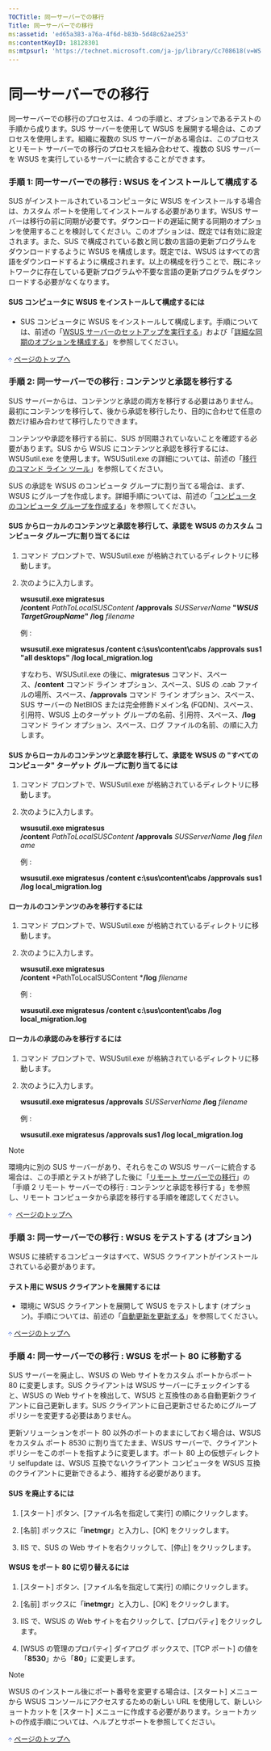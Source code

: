```yaml
---
TOCTitle: 同一サーバーでの移行
Title: 同一サーバーでの移行
ms:assetid: 'ed65a383-a76a-4f6d-b83b-5d48c62ae253'
ms:contentKeyID: 18128301
ms:mtpsurl: 'https://technet.microsoft.com/ja-jp/library/Cc708618(v=WS.10)'
---
```


同一サーバーでの移行
====================

同一サーバーでの移行のプロセスは、4 つの手順と、オプションであるテストの手順から成ります。SUS サーバーを使用して WSUS を展開する場合は、このプロセスを使用します。組織に複数の SUS サーバーがある場合は、このプロセスとリモート サーバーでの移行のプロセスを組み合わせて、複数の SUS サーバーを WSUS を実行しているサーバーに統合することができます。

### 手順 1: 同一サーバーでの移行 : WSUS をインストールして構成する

SUS がインストールされているコンピュータに WSUS をインストールする場合は、カスタム ポートを使用してインストールする必要があります。WSUS サーバーは移行の前に同期が必要です。ダウンロードの遅延に関する同期のオプションを使用することを検討してください。このオプションは、既定では有効に設定されます。また、SUS で構成されている数と同じ数の言語の更新プログラムをダウンロードするように WSUS を構成します。既定では、WSUS はすべての言語をダウンロードするように構成されます。以上の構成を行うことで、既にネットワークに存在している更新プログラムや不要な言語の更新プログラムをダウンロードする必要がなくなります。

#### SUS コンピュータに WSUS をインストールして構成するには

-   SUS コンピュータに WSUS をインストールして構成します。手順については、前述の「[WSUS サーバーのセットアップを実行する](http://www.microsoft.com/japan/technet/prodtechnol/windowsserver2003/library/wsus/wsusdeploymentguidetc/63c82e0c-f8b0-451d-b32b-2275385920df.mspx)」および「[詳細な同期のオプションを構成する](http://www.microsoft.com/japan/technet/prodtechnol/windowsserver2003/library/wsus/wsusdeploymentguidetc/75060d37-429c-4cf8-a5ee-708470794b7c.mspx)」を参照してください。

![](images/Cc708618.arrow_px_up(ja-jp,WS.10).gif) [ページのトップへ](#ctl00_rs1_eb1_panel1)

### 手順 2: 同一サーバーでの移行 : コンテンツと承認を移行する

SUS サーバーからは、コンテンツと承認の両方を移行する必要はありません。最初にコンテンツを移行して、後から承認を移行したり、目的に合わせて任意の数だけ組み合わせて移行したりできます。

コンテンツや承認を移行する前に、SUS が同期されていないことを確認する必要があります。SUS から WSUS にコンテンツと承認を移行するには、WSUSutil.exe を使用します。WSUSutil.exe の詳細については、前述の「[移行のコマンド ライン ツール](http://www.microsoft.com/japan/technet/prodtechnol/windowsserver2003/library/wsus/wsusdeploymentguidetc/c06eceaf-a4f6-4b74-a694-75960fdf706b.mspx)」を参照してください。

SUS の承認を WSUS のコンピュータ グループに割り当てる場合は、まず、WSUS にグループを作成します。詳細手順については、前述の「[コンピュータのコンピュータ グループを作成する](http://www.microsoft.com/japan/technet/prodtechnol/windowsserver2003/library/wsus/wsusdeploymentguidetc/07c6fa5b-7588-43f2-a495-45df16a2958a.mspx)」を参照してください。

#### SUS からローカルのコンテンツと承認を移行して、承認を WSUS のカスタム コンピュータ グループに割り当てるには

1.  コマンド プロンプトで、WSUSutil.exe が格納されているディレクトリに移動します。

2.  次のように入力します。

    **wsusutil.exe migratesus /content** *PathToLocalSUSContent* **/approvals** *SUSServerName* **"***WSUSTargetGroupName***" /log** *filename*

    例 :

    **wsusutil.exe migratesus /content c:\\sus\\content\\cabs /approvals sus1 "all desktops" /log local\_migration.log**

    すなわち、WSUSutil.exe の後に、**migratesus** コマンド、スペース、**/content** コマンド ライン オプション、スペース、SUS の .cab ファイルの場所、スペース、**/approvals** コマンド ライン オプション、スペース、SUS サーバーの NetBIOS または完全修飾ドメイン名 (FQDN)、スペース、引用符、WSUS 上のターゲット グループの名前、引用符、スペース、**/log** コマンド ライン オプション、スペース、ログ ファイルの名前、の順に入力します。

#### SUS からローカルのコンテンツと承認を移行して、承認を WSUS の "すべてのコンピュータ" ターゲット グループに割り当てるには

1.  コマンド プロンプトで、WSUSutil.exe が格納されているディレクトリに移動します。

2.  次のように入力します。

    **wsusutil.exe migratesus /content** *PathToLocalSUSContent* **/approvals** *SUSServerName* **/log** *filename*

    例 :

    **wsusutil.exe migratesus /content c:\\sus\\content\\cabs /approvals sus1 /log local\_migration.log**

#### ローカルのコンテンツのみを移行するには

1.  コマンド プロンプトで、WSUSutil.exe が格納されているディレクトリに移動します。

2.  次のように入力します。

    **wsusutil.exe migratesus /content** *PathToLocalSUSContent ***/log** *filename*

    例 :

    **wsusutil.exe migratesus /content c:\\sus\\content\\cabs /log local\_migration.log**

#### ローカルの承認のみを移行するには

1.  コマンド プロンプトで、WSUSutil.exe が格納されているディレクトリに移動します。

2.  次のように入力します。

    **wsusutil.exe migratesus /approvals** *SUSServerName* **/log** *filename*

    例 :

    **wsusutil.exe migratesus /approvals sus1 /log local\_migration.log**

> [!Note]
> 環境内に別の SUS サーバーがあり、それらをこの WSUS サーバーに統合する場合は、この手順とテストが終了した後に「[リモート サーバーでの移行](http://www.microsoft.com/japan/technet/prodtechnol/windowsserver2003/library/wsus/wsusdeploymentguidetc/30e04407-0d2a-4e28-983e-b2a82e5fa411.mspx)」の「手順 2 リモート サーバーでの移行 : コンテンツと承認を移行する」を参照し、リモート コンピュータから承認を移行する手順を確認してください。

![](images/Cc708618.arrow_px_up(ja-jp,WS.10).gif)  [ページのトップへ](#ctl00_rs1_eb1_panel1)

### 手順 3: 同一サーバーでの移行 : WSUS をテストする (オプション)

WSUS に接続するコンピュータはすべて、WSUS クライアントがインストールされている必要があります。

#### テスト用に WSUS クライアントを展開するには

-   環境に WSUS クライアントを展開して WSUS をテストします (オプション)。手順については、前述の「[自動更新を更新する](http://www.microsoft.com/japan/technet/prodtechnol/windowsserver2003/library/wsus/wsusdeploymentguidetc/4de6a129-fbf1-41ef-b255-5510554713c5.mspx)」を参照してください。

![](images/Cc708618.arrow_px_up(ja-jp,WS.10).gif) [ページのトップへ](#ctl00_rs1_eb1_panel1)

### 手順 4: 同一サーバーでの移行 : WSUS をポート 80 に移動する

SUS サーバーを廃止し、WSUS の Web サイトをカスタム ポートからポート 80 に変更します。SUS クライアントは WSUS サーバーにチェックインすると、WSUS の Web サイトを検出して、WSUS と互換性のある自動更新クライアントに自己更新します。SUS クライアントに自己更新させるためにグループ ポリシーを変更する必要はありません。

更新ソリューションをポート 80 以外のポートのままにしておく場合は、WSUS をカスタム ポート 8530 に割り当てたまま、WSUS サーバーで、クライアント ポリシーをこのポートを指すように変更します。ポート 80 上の仮想ディレクトリ selfupdate は、WSUS 互換でないクライアント コンピュータを WSUS 互換のクライアントに更新できるよう、維持する必要があります。

#### SUS を廃止するには

1.  \[スタート\] ボタン、\[ファイル名を指定して実行\] の順にクリックします。

2.  \[名前\] ボックスに「**inetmgr**」と入力し、\[OK\] をクリックします。

3.  IIS で、SUS の Web サイトを右クリックして、\[停止\] をクリックします。

#### WSUS をポート 80 に切り替えるには

1.  \[スタート\] ボタン、\[ファイル名を指定して実行\] の順にクリックします。

2.  \[名前\] ボックスに「**inetmgr**」と入力し、\[OK\] をクリックします。

3.  IIS で、WSUS の Web サイトを右クリックして、\[プロパティ\] をクリックします。

4.  \[WSUS の管理のプロパティ\] ダイアログ ボックスで、\[TCP ポート\] の値を「**8530**」から「**80**」に変更します。

> [!Note]
> WSUS のインストール後にポート番号を変更する場合は、\[スタート\] メニューから WSUS コンソールにアクセスするための新しい URL を使用して、新しいショートカットを \[スタート\] メニューに作成する必要があります。ショートカットの作成手順については、ヘルプとサポートを参照してください。

![](images/Cc708618.arrow_px_up(ja-jp,WS.10).gif) [ページのトップへ](#ctl00_rs1_eb1_panel1)
